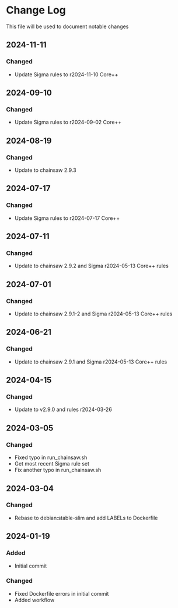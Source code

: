 # Change Log
<!-- markdownlint-disable MD024 -->
<!-- markdownlint-disable MD033 -->
This file will be used to document notable changes

## 2024-11-11

### Changed

- Update Sigma rules to r2024-11-10 Core++

## 2024-09-10

### Changed

- Update Sigma rules to r2024-09-02 Core++

## 2024-08-19

### Changed

- Update to chainsaw 2.9.3

## 2024-07-17

### Changed

- Update Sigma rules to r2024-07-17 Core++

## 2024-07-11

### Changed

- Update to chainsaw 2.9.2 and Sigma r2024-05-13 Core++ rules

## 2024-07-01

### Changed

- Update to chainsaw 2.9.1-2 and Sigma r2024-05-13 Core++ rules

## 2024-06-21

### Changed

- Update to chainsaw 2.9.1 and Sigma r2024-05-13 Core++ rules

## 2024-04-15

### Changed

- Update to v2.9.0 and rules r2024-03-26

## 2024-03-05

### Changed

- Fixed typo in run_chainsaw.sh
- Get most recent Sigma rule set
- Fix another typo in run_chainsaw.sh

## 2024-03-04

### Changed

- Rebase to debian:stable-slim and add LABELs to Dockerfile

## 2024-01-19

### Added

- Initial commit

### Changed

- Fixed Dockerfile errors in initial commit
- Added workflow


